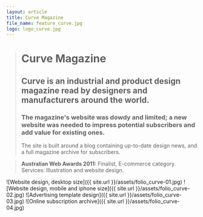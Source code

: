 ```yaml
---
layout: article
title: Curve Magazine
file_name: feature_curve.jpg
logo: logo_curve.jpg
---
```


> # Curve Magazine
> ## Curve is an industrial and product design magazine read by designers and manufacturers around the world.
> ### The magazine's website was dowdy and limited; a new website was needed to impress potential subscribers and add value for existing ones.
> The site is built around a blog containing up-to-date design news, and a full magazine archive for subscribers.

> **Australian Web Awards 2011:** Finalist, E-commerce category. <br/>Services: Illustration and website design.

![Website design, desktop size]({{ site.url }}/assets/folio_curve-01.jpg)
![Website design, mobile and iphone size]({{ site.url }}/assets/folio_curve-02.jpg)
![Advertising template design]({{ site.url }}/assets/folio_curve-03.jpg)
![Online subscription archive]({{ site.url }}/assets/folio_curve-04.jpg)

